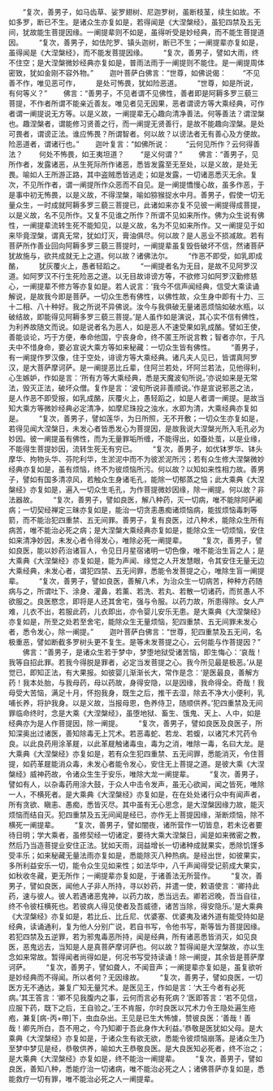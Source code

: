 <!-- { "loadSidebar": true } -->
　　“复次，善男子，如马齿草、娑罗翅树、尼迦罗树，虽断枝茎，续生如故。不如多罗，断已不生。是诸众生亦复如是，若得闻是《大涅槃经》，虽犯四禁及五无间，犹故能生菩提因缘。一阐提辈则不如是，虽得听受是妙经典，而不能生菩提道因。
　　“复次，善男子，如佉陀罗、镇头迦树，断已不生；一阐提辈亦复如是，虽得闻是《大涅槃经》，而不能发菩提因缘。
　　“复次，善男子，譬如大雨，终不住空；是大涅槃微妙经典亦复如是，普雨法雨于一阐提则不能住。是一阐提周体密致，犹如金刚不容外物。”
　　迦叶菩萨白佛言：“世尊，如佛说偈：
　　“不见善不作，唯见恶可作，
　　是处可怖畏，犹如险恶道。
　　“世尊，如是所说，有何等义？”
　　佛言：“善男子，不见者谓不见佛性，善者即是阿耨多罗三藐三菩提，不作者所谓不能亲近善友。唯见者见无因果，恶者谓谤方等大乘经典，可作者谓一阐提说无方等。以是义故，一阐提辈无心趣向清净善法。何等善法？谓涅槃也。趣涅槃者，谓能修习贤善之行，而一阐提无贤善行，是故不能趣向涅槃。是处可畏者，谓谤正法。谁应怖畏？所谓智者。何以故？以谤法者无有善心及方便故。险恶道者，谓诸行也。”
　　迦叶复言：“如佛所说：
　　“云何见所作？云何得善法？
　　何处不怖畏，如王夷坦道？
　　“是义何谓？”
　　佛言：“善男子，见所作者，发露诸恶，从生死际所作诸恶，悉皆发露至无至处，以是义故，是处无畏。喻如人王所游正路，其中盗贼悉皆逃走；如是发露，一切诸恶悉灭无余。复次，不见所作者，谓一阐提所作众恶而不自见。是一阐提憍慢心故，虽多作恶，于是事中初无怖畏，以是义故，不得涅槃，喻如猕猴捉水中月。善男子，假使一切无量众生，一时成就阿耨多罗三藐三菩提已，此诸如来亦复不见彼一阐提得成菩提，以是义故，名不见所作。又复不见谁之所作？所谓不见如来所作。佛为众生说有佛性，一阐提辈流转生死不能知见，以是义故，名为不见如来所作。又一阐提见于如来毕竟涅槃，谓真无常，犹如灯灭，膏油俱尽。何以故？是人恶业不损减故。若有菩萨所作善业回向阿耨多罗三藐三菩提时，一阐提辈虽复毁呰破坏不信，然诸菩萨犹故施与，欲共成就无上之道。何以故？诸佛法尔。
　　“作恶不即受，如乳即成酪，
　　犹灰覆火上，愚者轻蹈之。
　　“一阐提者名为无目，是故不见阿罗汉道。如阿罗汉不行生死险恶之道。以无目故诽谤方等，不欲修习如阿罗汉勤修慈心，一阐提辈不修方等亦复如是。若人说言：‘我今不信声闻经典，信受大乘读诵解说，是故我今即是菩萨。一切众生悉有佛性，以佛性故，众生身中即有十力、三十二相、八十种好。我之所说不异佛说。汝今与我俱破无量诸恶烦恼如破水瓶，以破结故，即能得见阿耨多罗三藐三菩提。’是人虽作如是演说，其心实不信有佛性，为利养故随文而说。如是说者名为恶人，如是恶人不速受果如乳成酪。譬如王使，善能谈论，巧于方便，奉命他国，宁丧身命，终不匿王所说言教；智者亦尔，于凡夫中不惜身命，要必宣说大乘方等如来秘藏：一切众生皆有佛性。
　　“善男子，有一阐提作罗汉像，住于空处，诽谤方等大乘经典。诸凡夫人见已，皆谓真阿罗汉，是大菩萨摩诃萨。是一阐提恶比丘辈，住阿兰若处，坏阿兰若法，见他得利，心生嫉妒，作如是言：‘所有方等大乘经典，悉是天魔波旬所说。’亦说如来是无常法，毁灭正法，破坏众僧。复作是言：‘波旬所说非善顺说。’作是宣说邪恶之法，是人作恶不即受报，如乳成酪，灰覆火上，愚轻蹈之，如是人者谓一阐提。是故当知大乘方等微妙经典必定清净，如摩尼珠投之浊水，水即为清，大乘经典亦复如是。
　　“复次，善男子，譬如莲华，为日所照，无不开敷；一切众生亦复如是，若得见闻大涅槃日，未发心者皆悉发心为菩提因，是故我说大涅槃光所入毛孔必为妙因。彼一阐提虽有佛性，而为无量罪垢所缠，不能得出，如蚕处茧，以是业缘，不能得生菩提妙因，流转生死无有穷已。
　　“复次，善男子，如优钵罗华、钵头摩华、拘物头华、芬陀利华，生淤泥中而不为彼淤泥所污；若有众生修大涅槃微妙经典亦复如是，虽有烦恼，终不为彼烦恼所污。何以故？以知如来性相力故。善男子，譬如有国多清凉风，若触众生身诸毛孔，能除一切郁蒸之恼；此大乘典《大涅槃经》亦复如是，遍入一切众生毛孔，为作菩提微妙因缘，除一阐提。何以故？非法器故。
　　“复次，善男子，譬如良医，解八种药，灭一切病，唯不能除阿萨阇病；一切契经禅定三昧亦复如是，能治一切贪恚愚痴诸烦恼病，能拔烦恼毒刺等箭，而不能治犯四重禁、五无间罪。善男子，复有良医，过八种术，能除众生所有病苦，唯不能治必死之病；是大涅槃大乘经典亦复如是，能除众生一切烦恼，安住如来清净妙因，未发心者令得发心，唯除必死一阐提辈。
　　“复次，善男子，譬如良医，能以妙药治诸盲人，令见日月星宿诸明一切色像，唯不能治生盲之人；是大乘典《大涅槃经》亦复如是，能为声闻、缘觉之人开发慧眼，令其安住无量无边大乘经典，未发心者，谓犯四禁、五无间罪，悉能令发菩提之心，唯除生盲一阐提辈。
　　“复次，善男子，譬如良医，善解八术，为治众生一切病苦，种种方药随病与之，所谓吐下、涂身、灌鼻，若薰、若洗、若丸、若散一切诸药，而贫愚人不欲服之。良医愍念，即将是人还其舍宅，强与令服。以药力故，所患得除。女人产难，儿衣不出，若服此药，儿衣即出，亦令婴儿安乐无患。是大乘典《大涅槃经》亦复如是，所至之处若至舍宅，能除众生无量烦恼，犯四重禁、五无间罪未发心者，悉令发心，除一阐提。”
　　迦叶菩萨白佛言：“世尊，犯四重禁及五无间，名极重恶，譬如断截多罗树头更不复生。是等未发菩提之心，云何能与作菩提因？”
　　佛言：“善男子，是诸众生若于梦中，梦堕地狱受诸苦恼，即生悔心：‘哀哉！我等自招此罪。若我今得脱是罪者，必定当发菩提之心。我今所见最是极恶。’从是觉已，即知正法，有大果报。如彼婴儿渐渐长大，常作是念：‘是医最良，善解方药！我本处胎，与我母药，母以药故，身得安隐，以是因缘，我命得全。奇哉！我母受大苦恼，满足十月，怀抱我身，既生之后，推干去湿，除去不净大小便利，乳哺长养，将护我身。以是义故，当报母恩，色养侍卫，随顺供养。’犯四重禁及无间罪临命终时，念是大乘《大涅槃经》，虽堕地狱、畜生、饿鬼、天上、人中，如是经典亦为是人作菩提因，除一阐提。
　　“复次，善男子，譬如良医及良医子，所知深奥出过诸医，善知除毒无上咒术。若恶毒蛇、若龙、若蝮，以诸咒术咒药令良。以此良药用涂革屣，以此革屣触诸毒虫，毒为之消，唯除一毒，名曰大龙。是大乘典《大涅槃经》亦复如是，若有众生犯四重禁、五无间罪，悉能消灭，令住菩提，如药革屣能消众毒，未发心者能令发心，安住无上菩提之道。是彼大乘《大涅槃经》威神药故，令诸众生生于安乐，唯除大龙一阐提辈。
　　“复次，善男子，譬如有人，以杂毒药用涂大鼓，于众人中击令发声，虽无心欲闻，闻之皆死，唯除一人，不横死者。是大乘典《大涅槃经》亦复如是，在在处处诸行众中有闻声者，所有贪欲、瞋恚、愚痴，悉皆灭尽。其中虽有无心思念，是大涅槃因缘力故，能灭烦恼而结自灭。犯四重禁及五无间闻是经已，亦作无上菩提因缘，渐断烦恼，除不横死一阐提辈。
　　“复次，善男子，譬如闇夜，诸所营作一切皆息，若未讫者要待日明；学大乘者，虽修契经一切诸定，要待大乘大涅槃日，闻是如来微密之教，然后乃当造菩提业安住正法。犹如天雨，润益增长一切诸种成就果实，悉除饥馑多受丰乐；如来秘藏无量法雨亦复如是，悉能除灭八种热病。是经出世，如彼果实，多所利益安乐一切，能令众生见如来性；如法华中，八千声闻得受记莂成大果实，如秋收冬藏，更无所作；一阐提辈亦复如是，于诸善法无所营作。
　　“复次，善男子，譬如良医，闻他人子非人所持，寻以妙药，并遣一使，敕语使言：‘卿持此药，速与彼人。彼人若遇诸恶鬼神，以药力故，悉当远去。卿若迟晚，吾当自往，终不令彼枉横死也。若彼病人得见使者及吾威德，诸苦当除，得安隐乐。’是大乘典《大涅槃经》亦复如是，若比丘、比丘尼、优婆塞、优婆夷及诸外道有能受持如是经典，读诵通利，复为他人分别广说，若自书写，令他书写，斯等皆为菩提因缘。若犯四禁及五逆罪，若为邪鬼毒恶所持，闻是经典，所有诸恶悉皆消灭，如见良医，恶鬼远去，当知是人是真菩萨摩诃萨也。何以故？暂得闻是大涅槃故，亦以生念如来常故。暂得闻者尚得如是，何况书写受持读诵！除一阐提，其余皆是菩萨摩诃萨。
　　“复次，善男子，譬如聋人，不闻音声；一阐提辈亦复如是，虽复欲听是妙经典而不得闻。所以者何？无因缘故。
　　“复次，善男子，譬如良医，一切医方无不通达，兼复广知无量咒术。是医见王，作如是言：‘大王今者有必死病。’其王答言：‘卿不见我腹内之事，云何而言必有死病？’医即答言：‘若不见信，应服下药，既下之后，王自验之。’王不肯服，尔时良医以咒术力令王隐处遍生疮疱，兼复[病-丙+帶]下，虫血杂出。王见是已生大怖懅，赞彼良医：‘善哉！善哉！卿先所白，吾不用之，今乃知卿于吾此身作大利益。’恭敬是医犹如父母。是大乘典《大涅槃经》亦复如是，于诸众生有欲无欲，悉能令彼烦恼崩落。是诸众生乃至梦中梦见是经，恭敬供养，喻如大王恭敬良医。是大良医知必死者，终不治之；是大乘典《大涅槃经》亦复如是，终不能治一阐提辈。
　　“复次，善男子，譬如良医，善知八种，悉能疗治一切诸病，唯不能治必死之人；诸佛菩萨亦复如是，悉能救疗一切有罪，唯不能治必死之人一阐提辈。
